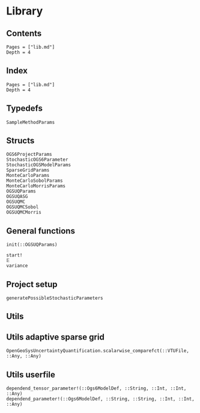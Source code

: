 # Library

## Contents 

```@contents
Pages = ["lib.md"]
Depth = 4
```

## Index

```@index
Pages = ["lib.md"]
Depth = 4
```

## Typedefs
```@docs
SampleMethodParams
```

## Structs

```@docs
OGS6ProjectParams
StochasticOGS6Parameter
StochasticOGSModelParams
SparseGridParams
MonteCarloParams
MonteCarloSobolParams
MonteCarloMorrisParams
OGSUQParams
OGSUQASG
OGSUQMC
OGSUQMCSobol
OGSUQMCMorris
```

## General functions

```@docs
init(::OGSUQParams)

start!
𝔼
variance
```

## Project setup
```@docs
generatePossibleStochasticParameters
```

## Utils

## Utils adaptive sparse grid 
```@docs
OpenGeoSysUncertaintyQuantification.scalarwise_comparefct(::VTUFile, ::Any, ::Any)
```


## Utils userfile
```@docs
dependend_tensor_parameter!(::Ogs6ModelDef, ::String, ::Int, ::Int, ::Any)
dependend_parameter!(::Ogs6ModelDef, ::String, ::String, ::Int, ::Int, ::Any)
```


